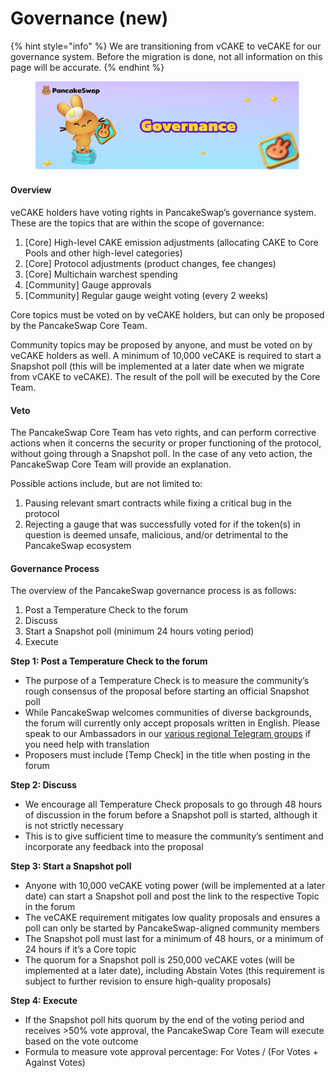 # Governance (new)

{% hint style="info" %}
We are transitioning from vCAKE to veCAKE for our governance system. Before the migration is done, not all information on this page will be accurate.
{% endhint %}

<figure><img src="../.gitbook/assets/image (204).png" alt=""><figcaption></figcaption></figure>

#### Overview

veCAKE holders have voting rights in PancakeSwap’s governance system. These are the topics that are within the scope of governance:

1. \[Core] High-level CAKE emission adjustments (allocating CAKE to Core Pools and other high-level categories)
2. \[Core] Protocol adjustments (product changes, fee changes)
3. \[Core] Multichain warchest spending
4. \[Community] Gauge approvals
5. \[Community] Regular gauge weight voting (every 2 weeks)

Core topics must be voted on by veCAKE holders, but can only be proposed by the PancakeSwap Core Team.&#x20;

Community topics may be proposed by anyone, and must be voted on by veCAKE holders as well. A minimum of 10,000 veCAKE is required to start a Snapshot poll (this will be implemented at a later date when we migrate from vCAKE to veCAKE). The result of the poll will be executed by the Core Team.

#### Veto

The PancakeSwap Core Team has veto rights, and can perform corrective actions when it concerns the security or proper functioning of the protocol, without going through a Snapshot poll. In the case of any veto action, the PancakeSwap Core Team will provide an explanation.

Possible actions include, but are not limited to:

1. Pausing relevant smart contracts while fixing a critical bug in the protocol
2. Rejecting a gauge that was successfully voted for if the token(s) in question is deemed unsafe, malicious, and/or detrimental to the PancakeSwap ecosystem

#### Governance Process

The overview of the PancakeSwap governance process is as follows:

1. Post a Temperature Check to the forum
2. Discuss
3. Start a Snapshot poll (minimum 24 hours voting period)
4. Execute

**Step 1: Post a Temperature Check to the forum**

* The purpose of a Temperature Check is to measure the community’s rough consensus of the proposal before starting an official Snapshot poll
* While PancakeSwap welcomes communities of diverse backgrounds, the forum will currently only accept proposals written in English. Please speak to our Ambassadors in our [various regional Telegram groups](https://docs.pancakeswap.finance/contact-us/social-accounts-and-communities) if you need help with translation
* Proposers must include \[Temp Check] in the title when posting in the forum

**Step 2: Discuss**

* We encourage all Temperature Check proposals to go through 48 hours of discussion in the forum before a Snapshot poll is started, although it is not strictly necessary
* This is to give sufficient time to measure the community’s sentiment and incorporate any feedback into the proposal

**Step 3: Start a Snapshot poll**

* Anyone with 10,000 veCAKE voting power (will be implemented at a later date) can start a Snapshot poll and post the link to the respective Topic in the forum
* The veCAKE requirement mitigates low quality proposals and ensures a poll can only be started by PancakeSwap-aligned community members
* The Snapshot poll must last for a minimum of 48 hours, or a minimum of 24 hours if it’s a Core topic
* The quorum for a Snapshot poll is 250,000 veCAKE votes (will be implemented at a later date), including Abstain Votes (this requirement is subject to further revision to ensure high-quality proposals)

**Step 4: Execute**

* If the Snapshot poll hits quorum by the end of the voting period and receives >50% vote approval, the PancakeSwap Core Team will execute based on the vote outcome
* Formula to measure vote approval percentage: For Votes / (For Votes + Against Votes)
